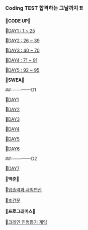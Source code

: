 ### Coding TEST 합격하는 그날까지 ❗❗


**🎃CODE UP🎃**

📌[DAY1 : 1 ~ 25](./code_up/day1.md)

📌[DAY2 : 26 ~ 39](./code_up/day2.md)

📌[DAY3 : 40 ~ 70](./code_up/day3.md)

📌[DAY4 : 71 ~ 91](./code_up/day4.md)

📌[DAY5 : 92 ~ 95](./code_up/day5.md)

**🎃SWEA🎃**

##----------D1

📌[DAY1](./SWEA/day1/)

📌[DAY2](./SWEA/day2/)

📌[DAY3](./SWEA/day3/)

📌[DAY4](./SWEA/day4/)

📌[DAY5](./SWEA/day5/)

📌[DAY6](./SWEA/day6/)

##----------D2

📌[DAY7](./SWEA/day7/)

**🎃백준🎃**

📌[입출력과 사칙연산](./%EB%B0%B1%EC%A4%80/%EC%9E%85%EC%B6%9C%EB%A0%A5%EA%B3%BC%20%EC%82%AC%EC%B9%99%EC%97%B0%EC%82%B0/)

📌[조건문](./%EB%B0%B1%EC%A4%80/%EC%A1%B0%EA%B1%B4%EB%AC%B8/)

**🎃프로그래머스🎃**

📌[크레인 인형뽑기 게임](./%ED%94%84%EB%A1%9C%EA%B7%B8%EB%9E%98%EB%A8%B8%EC%8A%A4/0_%ED%81%AC%EB%A0%88%EC%9D%B8%EC%9D%B8%ED%98%95%EB%BD%91%EA%B8%B0%EA%B2%8C%EC%9E%84.py)